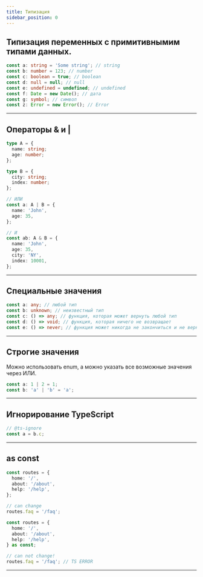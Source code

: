 ```yaml
---
title: Типизация
sidebar_position: 0
---
```


## Типизация переменных с примитивнымим типами данных.

```ts
const a: string = 'Some string'; // string
const b: number = 123; // number
const c: boolean = true; // boolean
const d: null = null; // null
const e: undefined = undefined; // undefined
const f: Date = new Date(); // дата
const g: symbol; // символ
const z: Error = new Error(); // Error
```

---

## Операторы & и |

```ts
type A = {
  name: string;
  age: number;
};

type B = {
  city: string;
  index: number;
};

// ИЛИ
const a: A | B = {
  name: 'John',
  age: 35,
};

// И
const ab: A & B = {
  name: 'John',
  age: 35,
  city: 'NY',
  index: 10001,
};
```

---

## Специальные значения

```ts
const a: any; // любой тип
const b: unknown; // неизвестный тип
const c: () => any; // функция, которая может вернуть любой тип
const d: () => void; // функция, которая ничего не возвращает
const e: () => never; // функция может никогда не закончиться и не вернуть результат
```

---

## Строгие значения

Можно использовать enum, а можно указать все возможные значения через ИЛИ.

```ts
const a: 1 | 2 = 1;
const b: 'a' | 'b' = 'a';
```

---

## Игнорирование TypeScript

```ts
// @ts-ignore
const a = b.c;
```

---

## as const

```ts
const routes = {
  home: '/',
  about: '/about',
  help: '/help',
};

// can change
routes.faq = '/faq';
```

```ts
const routes = {
  home: '/',
  about: '/about',
  help: '/help',
} as const;

// can not change!
routes.faq = '/faq'; // TS ERROR
```

---
